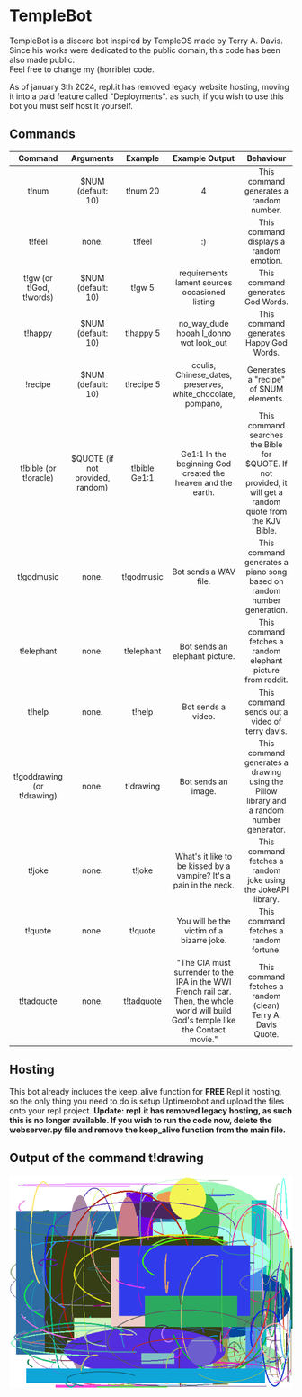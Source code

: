 # TempleBot
TempleBot is a discord bot inspired by TempleOS made by Terry A. Davis. <br>
Since his works were dedicated to the public domain, this code has been also made public. <br>
Feel free to change my (horrible) code. <br>

As of january 3th 2024, repl.it has removed legacy website hosting, moving it into a paid feature called "Deployments". as such, if you wish to use this bot you must self host it yourself.
<br>
## Commands
| Command                     | Arguments                        | Example       | Example Output                                                                                                                        | Behaviour                                                                                                   |
|:---------------------------:|:--------------------------------:|:-------------:|:-------------------------------------------------------------------------------------------------------------------------------------:|:-----------------------------------------------------------------------------------------------------------:|
| t!num                       | $NUM (default: 10)               | t!num 20      | 4                                                                                                                                     | This command generates a random number.                                                                     |
| t!feel                      | none.                            | t!feel        | :)                                                                                                                                    | This command displays a random emotion.                                                                     |
| t!gw (or t!God, t!words)    | $NUM (default: 10)               | t!gw 5        | requirements lament sources occasioned listing                                                                                        | This command generates God Words.                                                                           |
| t!happy                     | $NUM (default: 10)               | t!happy 5     | no_way_dude hooah I_donno wot look_out                                                                                                | This command generates Happy God Words.                                                                     |
| !recipe                     | $NUM (default: 10)               | t!recipe 5    | coulis, Chinese_dates, preserves, white_chocolate, pompano,                                                                           | Generates a "recipe" of $NUM elements.                                                                      |
| t!bible (or t!oracle)       | $QUOTE (if not provided, random) | t!bible Ge1:1 | Ge1:1 In the beginning God created the heaven and the earth.                                                                          | This command searches the Bible for $QUOTE. If not provided, it will get a random quote from the KJV Bible. |
| t!godmusic                  | none.                            | t!godmusic    | Bot sends a WAV file.                                                                                                                 | This command generates a piano song based on random number generation.                                      |
| t!elephant                  | none.                            | t!elephant    | Bot sends an elephant picture.                                                                                                        | This command fetches a random elephant picture from reddit.                                                 |
| t!help                      | none.                            | t!help        | Bot sends a video.                                                                                                                    | This command sends out a video of terry davis.                                                              |
| t!goddrawing (or t!drawing) | none.                            | t!drawing     | Bot sends an image.                                                                                                                   | This command generates a drawing using the Pillow library and a random number generator.                    |
| t!joke                      | none.                            | t!joke        | What's it like to be kissed by a vampire? It's a pain in the neck.                                                                    | This command fetches a random joke using the JokeAPI library.                                               |
| t!quote                     | none.                            | t!quote       | You will be the victim of a bizarre joke.                                                                                             | This command fetches a random fortune.                                                                      |
| t!tadquote                  | none.                            | t!tadquote    | "The CIA must surrender to the IRA in the WWI French rail car. Then, the whole world will build God's temple like the Contact movie." | This command fetches a random (clean) Terry A. Davis Quote.                                                 |

## Hosting
This bot already includes the keep_alive function for **FREE** Repl.it hosting, so the only thing you need to do is setup Uptimerobot and upload the files onto your repl project.
**Update: repl.it has removed legacy hosting, as such this is no longer available. If you wish to run the code now, delete the webserver.py file and remove the keep_alive function from the main file.**

## Output of the command t!drawing
![drawing 1](god-drawing.png)
